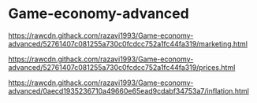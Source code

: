 # Game-economy-advanced

https://rawcdn.githack.com/razavi1993/Game-economy-advanced/52761407c081255a730c0fcdcc752a1fc44fa319/marketing.html

https://rawcdn.githack.com/razavi1993/Game-economy-advanced/52761407c081255a730c0fcdcc752a1fc44fa319/prices.html

https://rawcdn.githack.com/razavi1993/Game-economy-advanced/0aecd1935236710a49660e65ead9cdabf34753a7/inflation.html

